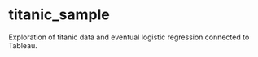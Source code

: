 # titanic_sample
Exploration of titanic data and eventual logistic regression connected to Tableau.
